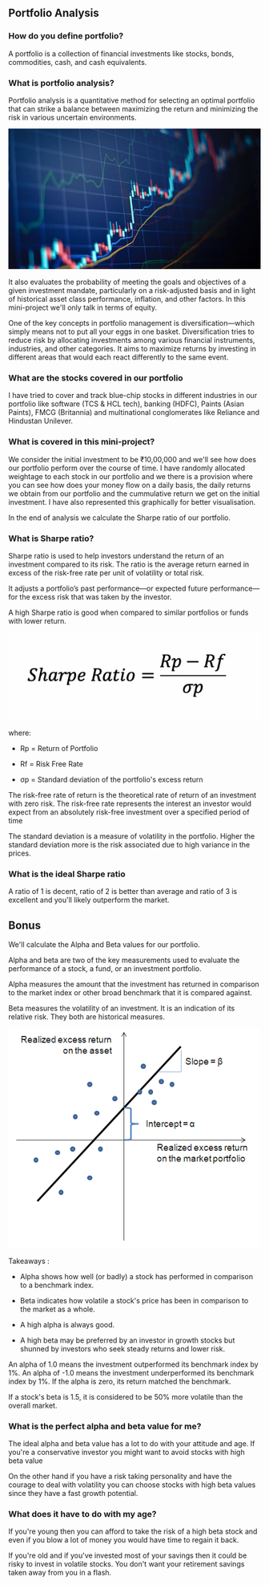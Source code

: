 ## Portfolio Analysis


### How do you define portfolio?

A portfolio is a collection of financial investments like stocks, bonds, commodities, cash, and cash equivalents.


### What is portfolio analysis?

Portfolio analysis is a quantitative method for selecting an optimal portfolio that can strike a balance between maximizing the return and minimizing the risk in various uncertain environments.

<p align="center">
  <img src=./Assets/stocks.jpg>
</p>

It also evaluates the probability of meeting the goals and objectives of a given investment mandate, particularly on a risk-adjusted basis and in light of historical asset class performance, inflation, and other factors. In this mini-project we'll only talk in terms of equity.

One of the key concepts in portfolio management is diversification—which simply means not to put all your eggs in one basket. Diversification tries to reduce risk by allocating investments among various financial instruments, industries, and other categories. It aims to maximize returns by investing in different areas that would each react differently to the same event.

### What are the stocks covered in our portfolio

I have tried to cover and track blue-chip stocks in different industries in our portfolio like software (TCS & HCL tech), banking (HDFC), Paints (Asian Paints), FMCG (Britannia) and multinational conglomerates like Reliance and Hindustan Unilever.

### What is covered in this mini-project?

We consider the initial investment to be ₹10,00,000 and we'll see how does our portfolio perform over the course of time. I have randomly allocated weightage to each stock in our portfolio and we there is a provision where you can see how does your money flow on a daily basis, the daily returns we obtain from our portfolio and the cummulative return we get on the initial investment. I have also represented this graphically for better visualisation.

In the end of analysis we calculate the Sharpe ratio of our portfolio.

### What is Sharpe ratio?

Sharpe ratio is used to help investors understand the return of an investment compared to its risk. The ratio is the average return earned in excess of the risk-free rate per unit of volatility or total risk.

It adjusts a portfolio’s past performance—or expected future performance—for the excess risk that was taken by the investor.

A high Sharpe ratio is good when compared to similar portfolios or funds with lower return.


<p align="center">
  <img src=./Assets/sharperatio.png>
</p>

where:

* Rp = Return of Portfolio

* Rf = Risk Free Rate

* σp = Standard deviation of the portfolio's excess return​

The risk-free rate of return is the theoretical rate of return of an investment with zero risk. The risk-free rate represents the interest an investor would expect from an absolutely risk-free investment over a specified period of time

The standard deviation is a measure of volatility in the portfolio. Higher the standard deviation more is the risk associated due to high variance in the prices.

### What is the ideal Sharpe ratio

A ratio of 1 is decent, ratio of 2 is better than average and ratio of 3 is excellent and you'll likely outperform the market.

## Bonus

We'll calculate the Alpha and Beta values for our portfolio.

Alpha and beta are two of the key measurements used to evaluate the performance of a stock, a fund, or an investment portfolio.

Alpha measures the amount that the investment has returned in comparison to the market index or other broad benchmark that it is compared against.

Beta measures the volatility of an investment. It is an indication of its relative risk. They both are historical measures.

<p align="center">
  <img src=./Assets/alpha.png>
</p>


Takeaways :

* Alpha shows how well (or badly) a stock has performed in comparison to a benchmark index.

* Beta indicates how volatile a stock's price has been in comparison to the market as a whole.

* A high alpha is always good.

* A high beta may be preferred by an investor in growth stocks but shunned by investors who seek steady returns and lower risk.


An alpha of 1.0 means the investment outperformed its benchmark index by 1%. An alpha of -1.0 means the investment underperformed its benchmark index by 1%. If the alpha is zero, its return matched the benchmark.

If a stock's beta is 1.5, it is considered to be 50% more volatile than the overall market.

### What is the perfect alpha and beta value for me?

The ideal alpha and beta value has a lot to do with your attitude and age. If you're a conservative investor you might want to avoid stocks with high beta value

On the other hand if you have a risk taking personality and have the courage to deal with volatility you can choose stocks with high beta values since they have a fast growth potential.

### What does it have to do with my age?

If you're young then you can afford to take the risk of a high beta stock and even if you blow a lot of money you would have time to regain it back.

If you're old and if you've invested most of your savings then it could be risky to invest in volatile stocks. You don't want your retirement savings taken away from you in a flash.
